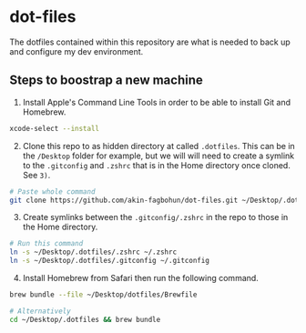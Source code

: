 # dot-files
The dotfiles contained within this repository are what is needed to back up and configure my dev environment.

## Steps to boostrap a new machine
1. Install Apple's Command Line Tools in order to be able to install Git and Homebrew.
```bash
xcode-select --install
```

2. Clone this repo to as hidden directory at called `.dotfiles`. This can be in the `/Desktop` folder for example, but we will will need to create a symlink to the `.gitconfig` and `.zshrc` that is in the Home directory once cloned. See `3)`.
```bash
# Paste whole command
git clone https://github.com/akin-fagbohun/dot-files.git ~/Desktop/.dotfiles
```

3. Create symlinks between the `.gitconfig/.zshrc` in the repo to those in the Home directory.
```bash
# Run this command
ln -s ~/Desktop/.dotfiles/.zshrc ~/.zshrc
ln -s ~/Desktop/.dotfiles/.gitconfig ~/.gitconfig
```

4. Install Homebrew from Safari then run the following command.
```bash
brew bundle --file ~/Desktop/dotfiles/Brewfile

# Alternatively
cd ~/Desktop/.dotfiles && brew bundle
```
